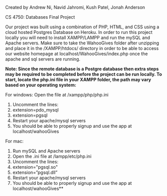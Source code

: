 Created by Andrew Ni, Navid Jahromi, Kush Patel, Jonah Anderson

CS 4750: Databases
Final Project 

Our project was built using a combination of PHP, HTML, and CSS using a cloud hosted Postgres Database on Heroku. In order to run this project locally you will need to install XAMPP/LAMPP and run the mySQL and Apache servers. Make sure to take the WahooGives folder after unzipping and place it in the /XAMPP/htdocs/ directory in order to be able to access our website homepage at localhost/WahooGives/index.php once the apache and sql servers are running.

**Note: Since the remote database is a Postgre database then extra steps may be required to be completed before the project can be run locally. To start, locate the php.ini file in your XAMPP folder, the path may vary based on your operating system:**

For windows: 
Open the file at /xampp/php/php.ini
1. Uncomment the lines:
2. extension=pdo_mysql
3. extension=pgsql
4. Restart your apache/mysql servers
5. You should be able to properly signup and use the app at localhost/wahooGives

For mac:
1. Run mySQL and Apache servers
2. Open the .ini file at /lampp/etc/php.ini
3. Uncomment the lines:
4. extension="pgsql.so"
5. extension=”pgsql.dll”
6. Restart your apache/mysql servers
7. You should be able to properly signup and use the app at localhost/wahooGives**

